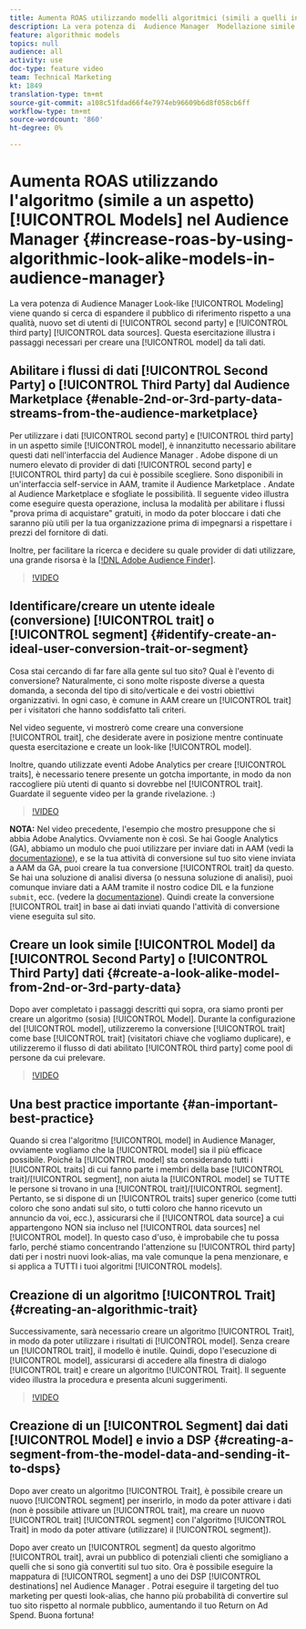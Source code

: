 ```yaml
---
title: Aumenta ROAS utilizzando modelli algoritmici (simili a quelli in  Audience Manager)
description: La vera potenza di  Audience Manager  Modellazione simile viene quando si cerca di espandere il pubblico di riferimento rispetto a una qualità, nuovo set di utenti da origini dati di seconda e terza parte. Questa esercitazione illustra i passaggi necessari per creare un modello a partire da questi dati.
feature: algorithmic models
topics: null
audience: all
activity: use
doc-type: feature video
team: Technical Marketing
kt: 1849
translation-type: tm+mt
source-git-commit: a108c51fdad66f4e7974eb96609b6d8f058cb6ff
workflow-type: tm+mt
source-wordcount: '860'
ht-degree: 0%

---
```



# Aumenta ROAS utilizzando l&#39;algoritmo (simile a un aspetto) [!UICONTROL Models] nel Audience Manager  {#increase-roas-by-using-algorithmic-look-alike-models-in-audience-manager}

La vera potenza di  Audience Manager  Look-like [!UICONTROL Modeling] viene quando si cerca di espandere il pubblico di riferimento rispetto a una qualità, nuovo set di utenti di [!UICONTROL second party] e [!UICONTROL third party] [!UICONTROL data sources]. Questa esercitazione illustra i passaggi necessari per creare una [!UICONTROL model] da tali dati.

## Abilitare i flussi di dati [!UICONTROL Second Party] o [!UICONTROL Third Party] dal Audience Marketplace  {#enable-2nd-or-3rd-party-data-streams-from-the-audience-marketplace}

Per utilizzare i dati [!UICONTROL second party] e [!UICONTROL third party] in un aspetto simile [!UICONTROL model], è innanzitutto necessario abilitare questi dati nell&#39;interfaccia del Audience Manager .  Adobe dispone di un numero elevato di provider di dati [!UICONTROL second party] e [!UICONTROL third party] da cui è possibile scegliere. Sono disponibili in un&#39;interfaccia self-service in AAM, tramite il Audience Marketplace . Andate al Audience Marketplace  e sfogliate le possibilità. Il seguente video illustra come eseguire questa operazione, inclusa la modalità per abilitare i flussi &quot;prova prima di acquistare&quot; gratuiti, in modo da poter bloccare i dati che saranno più utili per la tua organizzazione prima di impegnarsi a rispettare i prezzi del fornitore di dati.

Inoltre, per facilitare la ricerca e decidere su quale provider di dati utilizzare, una grande risorsa è la [[!DNL Adobe Audience Finder]](https://www.adobe-audience-finder.com/).

>[!VIDEO](https://video.tv.adobe.com/v/25188/?quality=12)

## Identificare/creare un utente ideale (conversione) [!UICONTROL trait] o [!UICONTROL segment] {#identify-create-an-ideal-user-conversion-trait-or-segment}

Cosa stai cercando di far fare alla gente sul tuo sito? Qual è l&#39;evento di conversione? Naturalmente, ci sono molte risposte diverse a questa domanda, a seconda del tipo di sito/verticale e dei vostri obiettivi organizzativi. In ogni caso, è comune in AAM creare un [!UICONTROL trait] per i visitatori che hanno soddisfatto tali criteri.

Nel video seguente, vi mostrerò come creare una conversione [!UICONTROL trait], che desiderate avere in posizione mentre continuate questa esercitazione e create un look-like [!UICONTROL model].

Inoltre, quando utilizzate  eventi Adobe Analytics per creare [!UICONTROL traits], è necessario tenere presente un gotcha importante, in modo da non raccogliere più utenti di quanto si dovrebbe nel [!UICONTROL trait]. Guardate il seguente video per la grande rivelazione. :)

>[!VIDEO](https://video.tv.adobe.com/v/23431/?quality=12)

**NOTA:** Nel video precedente, l&#39;esempio che mostro presuppone che si abbia  Adobe Analytics. Ovviamente non è così. Se hai Google Analytics (GA), abbiamo un modulo che puoi utilizzare per inviare dati in AAM (vedi la [documentazione](https://marketing.adobe.com/resources/help/en_US/aam/dil-google-universal-analytics.html)), e se la tua attività di conversione sul tuo sito viene inviata a AAM da GA, puoi creare la tua conversione [!UICONTROL trait] da questo. Se hai una soluzione di analisi diversa (o nessuna soluzione di analisi), puoi comunque inviare dati a AAM tramite il nostro codice DIL e la funzione `submit`, ecc. (vedere la [documentazione](https://marketing.adobe.com/resources/help/en_US/aam/c_dil.html)). Quindi create la conversione [!UICONTROL trait] in base ai dati inviati quando l&#39;attività di conversione viene eseguita sul sito.

## Creare un look simile [!UICONTROL Model] da [!UICONTROL Second Party] o [!UICONTROL Third Party] dati {#create-a-look-alike-model-from-2nd-or-3rd-party-data}

Dopo aver completato i passaggi descritti qui sopra, ora siamo pronti per creare un algoritmo (sosia) [!UICONTROL Model]. Durante la configurazione del [!UICONTROL model], utilizzeremo la conversione [!UICONTROL trait] come base [!UICONTROL trait] (visitatori chiave che vogliamo duplicare), e utilizzeremo il flusso di dati abilitato [!UICONTROL third party] come pool di persone da cui prelevare.

>[!VIDEO](https://video.tv.adobe.com/v/25190/?quality-12)

## Una best practice importante {#an-important-best-practice}

Quando si crea l&#39;algoritmo [!UICONTROL model] in  Audience Manager, ovviamente vogliamo che la [!UICONTROL model] sia il più efficace possibile. Poiché la [!UICONTROL model] sta considerando tutti i [!UICONTROL traits] di cui fanno parte i membri della base [!UICONTROL trait]/[!UICONTROL segment], non aiuta la [!UICONTROL model] se TUTTE le persone si trovano in una [!UICONTROL trait]/[!UICONTROL segment]. Pertanto, se si dispone di un [!UICONTROL traits] super generico (come tutti coloro che sono andati sul sito, o tutti coloro che hanno ricevuto un annuncio da voi, ecc.), assicurarsi che il [!UICONTROL data source] a cui appartengono NON sia incluso nel [!UICONTROL data sources] nel [!UICONTROL model]. In questo caso d&#39;uso, è improbabile che tu possa farlo, perché stiamo concentrando l&#39;attenzione su [!UICONTROL third party] dati per i nostri nuovi look-alias, ma vale comunque la pena menzionare, e si applica a TUTTI i tuoi algoritmi [!UICONTROL models].

## Creazione di un algoritmo [!UICONTROL Trait] {#creating-an-algorithmic-trait}

Successivamente, sarà necessario creare un algoritmo [!UICONTROL Trait], in modo da poter utilizzare i risultati di [!UICONTROL model]. Senza creare un [!UICONTROL trait], il modello è inutile. Quindi, dopo l&#39;esecuzione di [!UICONTROL model], assicurarsi di accedere alla finestra di dialogo [!UICONTROL trait] e creare un algoritmo [!UICONTROL Trait]. Il seguente video illustra la procedura e presenta alcuni suggerimenti.

>[!VIDEO](https://video.tv.adobe.com/v/25191/?quality=12)

## Creazione di un [!UICONTROL Segment] dai dati [!UICONTROL Model] e invio a DSP {#creating-a-segment-from-the-model-data-and-sending-it-to-dsps}

Dopo aver creato un algoritmo [!UICONTROL Trait], è possibile creare un nuovo [!UICONTROL segment] per inserirlo, in modo da poter attivare i dati (non è possibile attivare un [!UICONTROL trait], ma creare un nuovo [!UICONTROL trait] [!UICONTROL segment] con l&#39;algoritmo [!UICONTROL Trait] in modo da poter attivare (utilizzare) il [!UICONTROL segment]).

Dopo aver creato un [!UICONTROL segment] da questo algoritmo [!UICONTROL trait], avrai un pubblico di potenziali clienti che somigliano a quelli che si sono già convertiti sul tuo sito. Ora è possibile eseguire la mappatura di [!UICONTROL segment] a uno dei DSP [!UICONTROL destinations] nel Audience Manager . Potrai eseguire il targeting del tuo marketing per questi look-alias, che hanno più probabilità di convertire sul tuo sito rispetto al normale pubblico, aumentando il tuo Return on Ad Spend. Buona fortuna!
